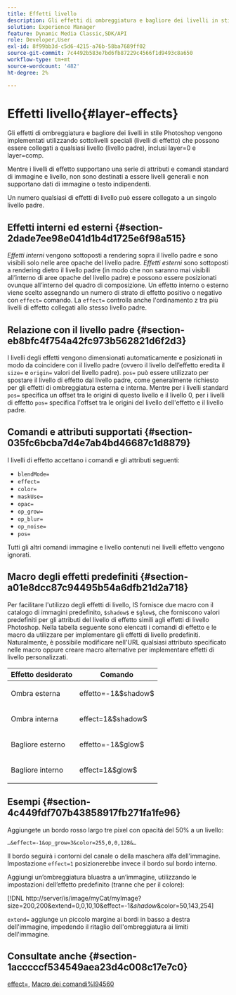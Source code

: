 ```yaml
---
title: Effetti livello
description: Gli effetti di ombreggiatura e bagliore dei livelli in stile Photoshop vengono implementati utilizzando sottolivelli speciali (livelli di effetto) che possono essere collegati a qualsiasi livello (livello padre), inclusi layer=0 e layer=comp.
solution: Experience Manager
feature: Dynamic Media Classic,SDK/API
role: Developer,User
exl-id: 8f99bb3d-c5d6-4215-a76b-58ba7689ff02
source-git-commit: 7c4492b583e7bd6fb87229c4566f1d9493c8a650
workflow-type: tm+mt
source-wordcount: '482'
ht-degree: 2%

---
```


# Effetti livello{#layer-effects}

Gli effetti di ombreggiatura e bagliore dei livelli in stile Photoshop vengono implementati utilizzando sottolivelli speciali (livelli di effetto) che possono essere collegati a qualsiasi livello (livello padre), inclusi layer=0 e layer=comp.

Mentre i livelli di effetto supportano una serie di attributi e comandi standard di immagine e livello, non sono destinati a essere livelli generali e non supportano dati di immagine o testo indipendenti.

Un numero qualsiasi di effetti di livello può essere collegato a un singolo livello padre.

## Effetti interni ed esterni {#section-2dade7ee98e041d1b4d1725e6f98a515}

*Effetti interni* vengono sottoposti a rendering sopra il livello padre e sono visibili solo nelle aree opache del livello padre. *Effetti esterni* sono sottoposti a rendering dietro il livello padre (in modo che non saranno mai visibili all’interno di aree opache del livello padre) e possono essere posizionati ovunque all’interno del quadro di composizione. Un effetto interno o esterno viene scelto assegnando un numero di strato di effetto positivo o negativo con `effect=` comando. La `effect=` controlla anche l&#39;ordinamento z tra più livelli di effetto collegati allo stesso livello padre.

## Relazione con il livello padre {#section-eb8bfc4f754a42fc973b562821d6f2d3}

I livelli degli effetti vengono dimensionati automaticamente e posizionati in modo da coincidere con il livello padre (ovvero il livello dell’effetto eredita il `size=` e `origin=` valori del livello padre). `pos=` può essere utilizzato per spostare il livello di effetto dal livello padre, come generalmente richiesto per gli effetti di ombreggiatura esterna e interna. Mentre per i livelli standard `pos=` specifica un offset tra le origini di questo livello e il livello 0, per i livelli di effetto `pos=` specifica l&#39;offset tra le origini del livello dell&#39;effetto e il livello padre.

## Comandi e attributi supportati {#section-035fc6bcba7d4e7ab4bd46687c1d8879}

I livelli di effetto accettano i comandi e gli attributi seguenti:

* `blendMode=`
* `effect=`
* `color=`
* `maskUse=`
* `opac=`
* `op_grow=`
* `op_blur=`
* `op_noise=`
* `pos=`

Tutti gli altri comandi immagine e livello contenuti nei livelli effetto vengono ignorati.

## Macro degli effetti predefiniti {#section-a01e8dcc87c94495b54a6dfb21d2a718}

Per facilitare l&#39;utilizzo degli effetti di livello, IS fornisce due macro con il catalogo di immagini predefinito, `$shadow$` e `$glow$`, che forniscono valori predefiniti per gli attributi del livello di effetto simili agli effetti di livello Photoshop. Nella tabella seguente sono elencati i comandi di effetto e le macro da utilizzare per implementare gli effetti di livello predefiniti. Naturalmente, è possibile modificare nell&#39;URL qualsiasi attributo specificato nelle macro oppure creare macro alternative per implementare effetti di livello personalizzati.

<table id="table_8089C41AD1F24223A58C7DD8F4DDF73C"> 
 <thead> 
  <tr> 
   <th class="entry"> <b> Effetto desiderato</b> </th> 
   <th class="entry"> <b> Comando</b> </th> 
  </tr> 
 </thead>
 <tbody> 
  <tr> 
   <td> <p> Ombra esterna </p> </td> 
   <td> <p> <span class="codeph"> effetto=-1&amp;$shadow$</span> </p> </td> 
  </tr> 
  <tr> 
   <td> <p> Ombra interna </p> </td> 
   <td> <p> <span class="codeph"> effect=1&amp;$shadow$</span> </p> </td> 
  </tr> 
  <tr> 
   <td> <p> Bagliore esterno </p> </td> 
   <td> <p> <span class="codeph"> effetto=-1&amp;$glow$</span> </p> </td> 
  </tr> 
  <tr> 
   <td> <p> Bagliore interno </p> </td> 
   <td> <p> <span class="codeph"> effect=1&amp;$glow$</span> </p> </td> 
  </tr> 
 </tbody> 
</table>

## Esempi {#section-4c449fdf707b43858917fb271fa1fe96}

Aggiungete un bordo rosso largo tre pixel con opacità del 50% a un livello:

`…&effect=-1&op_grow=3&color=255,0,0,128&…`

Il bordo seguirà i contorni del canale o della maschera alfa dell&#39;immagine. Impostazione `effect=1` posizionerebbe invece il bordo sul bordo interno.

Aggiungi un’ombreggiatura bluastra a un’immagine, utilizzando le impostazioni dell’effetto predefinito (tranne che per il colore):

[!DNL http://server/is/image/myCat/myImage?size=200,200&extend=0,0,10,10&effect=-1&$shadow$&color=50,143,254]

`extend=` aggiunge un piccolo margine ai bordi in basso a destra dell&#39;immagine, impedendo il ritaglio dell&#39;ombreggiatura ai limiti dell&#39;immagine.

## Consultate anche {#section-1acccccf534549aea23d4c008c17e7c0}

[effect=](../../../../../is-api/http-ref/image-serving-api-ref/c-http-protocol-reference/c-command-reference/r-effect.md#reference-b1296c4afed047fb921bbc1e33752135), [Macro dei comandi%l94560](../../../../../is-api/http-ref/image-serving-api-ref/c-http-protocol-reference/c-syntax-and-features/r-is-http-command-macros.md#reference-ea2a9571c65a46da83eca27d0013cbf9)
